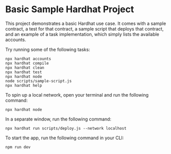 # Basic Sample Hardhat Project

This project demonstrates a basic Hardhat use case. It comes with a sample contract, a test for that contract, a sample script that deploys that contract, and an example of a task implementation, which simply lists the available accounts.

Try running some of the following tasks:

```shell
npx hardhat accounts
npx hardhat compile
npx hardhat clean
npx hardhat test
npx hardhat node
node scripts/sample-script.js
npx hardhat help
```

To spin up a local network, open your terminal and run the following command:
```shell
npx hardhat node
```

In a separate window, run the following command:
```shell
npx hardhat run scripts/deploy.js --network localhost
```

To start the app, run the following command in your CLI:
```shell
npm run dev
```